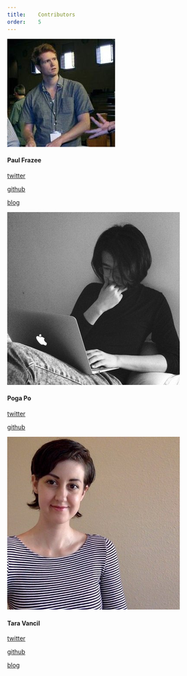 ```yaml
---
title:    Contributors
order:    5
---
```


<div class="team-member">
  <div><img src="/img/team/pfrazee.png"></div>
  <div>
    <h4>Paul Frazee</h4>
    <p><span class="fa fa-twitter"></span> <a href="https://twitter.com/pfrazee">twitter</a></p>
    <p><span class="fa fa-github"></span> <a href="https://github.com/pfrazee">github</a></p>
    <p><span class="fa fa-file"></span> <a href="https://pfrazee.github.io">blog</a></p>
  </div>
</div>

<div class="team-member">
  <div><img src="/img/team/pogapo.jpg"></div>
  <div>
    <h4>Poga Po</h4>
    <p><span class="fa fa-twitter"></span> <a href="https://twitter.com/devpoga">twitter</a></p>
    <p><span class="fa fa-github"></span> <a href="https://github.com/poga">github</a></p>
  </div>
</div>

<div class="team-member">
  <div><img src="/img/team/tvancil.jpg"></div>
  <div>
    <h4>Tara Vancil</h4>
    <p><span class="fa fa-twitter"></span> <a href="https://twitter.com/taravancil">twitter</a></p>
    <p><span class="fa fa-github"></span> <a href="https://github.com/taravancil">github</a></p>
    <p><span class="fa fa-file"></span> <a href="https://taravancil.com/">blog</a></p>
  </div>
</div>